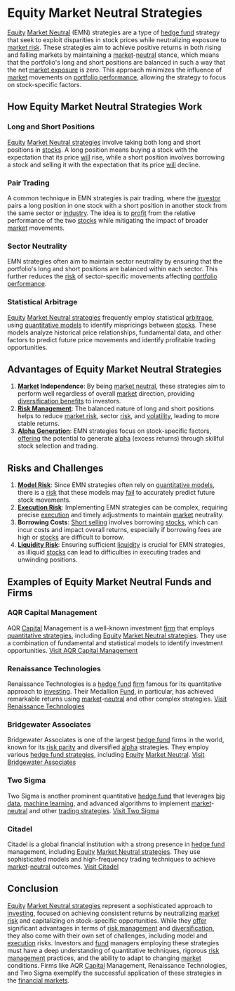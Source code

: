 # Equity Market Neutral Strategies

[Equity](../e/equity.md) [Market Neutral](../m/market_neutral.md) (EMN) strategies are a type of [hedge fund](../h/hedge_fund.md) strategy that seek to exploit disparities in stock prices while neutralizing exposure to [market risk](../m/market_risk.md). These strategies aim to achieve positive returns in both rising and falling markets by maintaining a [market](../m/market.md)-[neutral](../n/neutral.md) stance, which means that the portfolio's long and short positions are balanced in such a way that the net [market exposure](../m/market_exposure.md) is zero. This approach minimizes the influence of [market](../m/market.md) movements on [portfolio performance](../p/portfolio_performance.md), allowing the strategy to focus on stock-specific factors.

## How Equity Market Neutral Strategies Work

### Long and Short Positions
[Equity](../e/equity.md) [Market Neutral strategies](../m/market_neutral_strategies.md) involve taking both long and short positions in [stocks](../s/stock.md). A long position means buying a stock with the expectation that its price [will](../w/will.md) rise, while a short position involves borrowing a stock and selling it with the expectation that its price [will](../w/will.md) decline.

### Pair Trading
A common technique in EMN strategies is pair trading, where the [investor](../i/investor.md) pairs a long position in one stock with a short position in another stock from the same sector or [industry](../i/industry.md). The idea is to [profit](../p/profit.md) from the relative performance of the two [stocks](../s/stock.md) while mitigating the impact of broader [market](../m/market.md) movements.

### Sector Neutrality
EMN strategies often aim to maintain sector neutrality by ensuring that the portfolio's long and short positions are balanced within each sector. This further reduces the [risk](../r/risk.md) of sector-specific movements affecting [portfolio performance](../p/portfolio_performance.md).

### Statistical Arbitrage
[Equity](../e/equity.md) [Market Neutral strategies](../m/market_neutral_strategies.md) frequently employ statistical [arbitrage](../a/arbitrage.md), using [quantitative models](../q/quantitative_models.md) to identify mispricings between [stocks](../s/stock.md). These models analyze historical price relationships, fundamental data, and other factors to predict future price movements and identify profitable trading opportunities.

## Advantages of Equity Market Neutral Strategies

1. **[Market](../m/market.md) Independence**: By being [market neutral](../m/market_neutral.md), these strategies aim to perform well regardless of overall [market](../m/market.md) direction, providing [diversification benefits](../d/diversification_benefits.md) to investors.
2. **[Risk Management](../r/risk_management.md)**: The balanced nature of long and short positions helps to reduce [market risk](../m/market_risk.md), sector [risk](../r/risk.md), and [volatility](../v/volatility.md), leading to more stable returns.
3. **[Alpha Generation](../a/alpha_generation.md)**: EMN strategies focus on stock-specific factors, [offering](../o/offering.md) the potential to generate [alpha](../a/alpha.md) (excess returns) through skillful stock selection and trading.

## Risks and Challenges

1. **[Model Risk](../m/model_risk.md)**: Since EMN strategies often rely on [quantitative models](../q/quantitative_models.md), there is a [risk](../r/risk.md) that these models may [fail](../f/fail.md) to accurately predict future stock movements.
2. **[Execution Risk](../e/execution_risk.md)**: Implementing EMN strategies can be complex, requiring precise [execution](../e/execution.md) and timely adjustments to maintain [market](../m/market.md) neutrality.
3. **Borrowing Costs**: [Short selling](../s/short_selling.md) involves borrowing [stocks](../s/stock.md), which can incur costs and impact overall returns, especially if borrowing fees are high or [stocks](../s/stock.md) are difficult to borrow.
4. **[Liquidity Risk](../l/liquidity_risk.md)**: Ensuring sufficient [liquidity](../l/liquidity.md) is crucial for EMN strategies, as illiquid [stocks](../s/stock.md) can lead to difficulties in executing trades and unwinding positions.

## Examples of Equity Market Neutral Funds and Firms

### AQR Capital Management
AQR [Capital](../c/capital.md) Management is a well-known investment [firm](../f/firm.md) that employs [quantitative strategies](../q/quantitative_strategies_in_trading.md), including [Equity](../e/equity.md) [Market Neutral strategies](../m/market_neutral_strategies.md). They use a combination of fundamental and statistical models to identify investment opportunities.
[Visit AQR Capital Management](https://www.aqr.com/)

### Renaissance Technologies
Renaissance Technologies is a [hedge fund](../h/hedge_fund.md) [firm](../f/firm.md) famous for its quantitative approach to [investing](../i/investing.md). Their Medallion [Fund](../f/fund.md), in particular, has achieved remarkable returns using [market](../m/market.md)-[neutral](../n/neutral.md) and other complex strategies.
[Visit Renaissance Technologies](https://www.rentec.com/)

### Bridgewater Associates
Bridgewater Associates is one of the largest [hedge fund](../h/hedge_fund.md) firms in the world, known for its [risk parity](../r/risk_parity.md) and diversified [alpha](../a/alpha.md) strategies. They employ various [hedge fund strategies](../h/hedge_fund_strategies.md), including [Equity](../e/equity.md) [Market Neutral](../m/market_neutral.md).
[Visit Bridgewater Associates](https://www.bridgewater.com/)

### Two Sigma
Two Sigma is another prominent quantitative [hedge fund](../h/hedge_fund.md) that leverages [big data](../b/big_data_in_trading.md), [machine learning](../m/machine_learning.md), and advanced algorithms to implement [market](../m/market.md)-[neutral](../n/neutral.md) and other [trading strategies](../t/trading_strategies.md).
[Visit Two Sigma](https://www.twosigma.com/)

### Citadel
Citadel is a global financial institution with a strong presence in [hedge fund](../h/hedge_fund.md) management, including [Equity](../e/equity.md) [Market Neutral strategies](../m/market_neutral_strategies.md). They use sophisticated models and high-frequency trading techniques to achieve [market](../m/market.md)-[neutral](../n/neutral.md) outcomes.
[Visit Citadel](https://www.citadel.com/)

## Conclusion

[Equity](../e/equity.md) [Market Neutral strategies](../m/market_neutral_strategies.md) represent a sophisticated approach to [investing](../i/investing.md), focused on achieving consistent returns by neutralizing [market risk](../m/market_risk.md) and capitalizing on stock-specific opportunities. While they [offer](../o/offer.md) significant advantages in terms of [risk management](../r/risk_management.md) and [diversification](../d/diversification.md), they also come with their own set of challenges, including model and [execution](../e/execution.md) risks. Investors and [fund](../f/fund.md) managers employing these strategies must have a deep understanding of quantitative techniques, rigorous [risk management](../r/risk_management.md) practices, and the ability to adapt to changing [market](../m/market.md) conditions. Firms like AQR [Capital](../c/capital.md) Management, Renaissance Technologies, and Two Sigma exemplify the successful application of these strategies in the [financial markets](../f/financial_market.md).